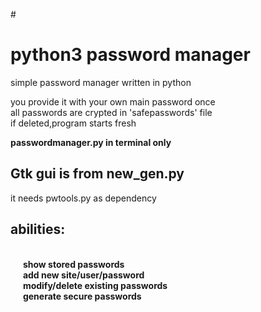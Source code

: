 
#<h1> python3 password manager</h1>
simple password manager written in python<br>

you provide it with your own main password once<br>
all passwords are crypted in 'safepasswords' file<br>
if deleted,program starts fresh<br>

<b>passwordmanager.py in terminal only</b><br>

<h2>Gtk gui is from new_gen.py</h2>
it needs pwtools.py as dependency<br>


<h2><b>abilities:</h2><br>
&nbsp;&nbsp;&nbsp;&nbsp;&nbsp; show stored passwords<br>
&nbsp;&nbsp;&nbsp;&nbsp;&nbsp; add new site/user/password<br>
&nbsp;&nbsp;&nbsp;&nbsp;&nbsp; modify/delete existing passwords<br>
&nbsp;&nbsp;&nbsp;&nbsp;&nbsp; generate secure passwords</b><br>

